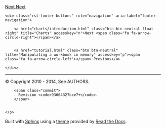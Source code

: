 <div>
<a href="charts/introduction.html" class="btn btn-neutral float-left" title="Charts" accesskey="n">Next <span class="fa fa-arrow-circle-left"></span></a><a href="charts/introduction.html" class="btn btn-neutral float-right" title="Charts" accesskey="n">Next <span class="fa fa-arrow-circle-right"></span></a>
</div>

<footer>
  
    <div class="rst-footer-buttons" role="navigation" aria-label="footer navigation">
      
        <a href="charts/introduction.html" class="btn btn-neutral float-right" title="Charts" accesskey="n">Next <span class="fa fa-arrow-circle-right"></span></a>
      
      
        <a href="tutorial.html" class="btn btn-neutral" title="Manipulating a workbook in memory" accesskey="p"><span class="fa fa-arrow-circle-left"></span> Previous</a>
      
    </div>
  

  <hr>

  <div role="contentinfo">
    <p>
        © Copyright 2010 - 2014, See AUTHORS.
      
        <span class="commit">
          Revision <code>93604327bce7+</code>.
        </span>
      

    </p>
  </div>
  Built with <a href="http://sphinx-doc.org/">Sphinx</a> using a <a href="https://github.com/snide/sphinx_rtd_theme">theme</a> provided by <a href="https://readthedocs.org">Read the Docs</a>. 

</footer>